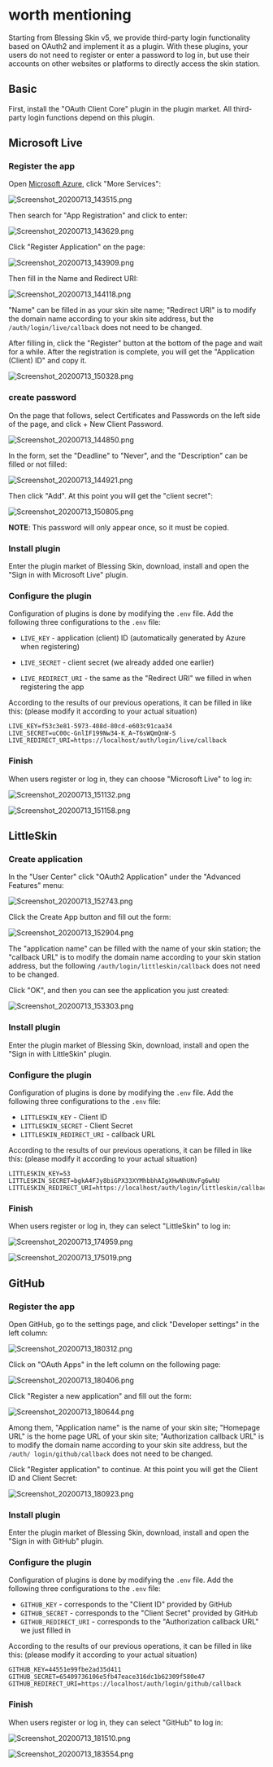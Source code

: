 # worth mentioning

Starting from Blessing Skin v5, we provide third-party login functionality based on OAuth2 and implement it as a plugin. With these plugins, your users do not need to register or enter a password to log in, but use their accounts on other websites or platforms to directly access the skin station.

## Basic

First, install the "OAuth Client Core" plugin in the plugin market. All third-party login functions depend on this plugin.

## Microsoft Live

### Register the app

Open [Microsoft Azure](https://portal.azure.com/), click "More Services":

![Screenshot_20200713_143515.png](https://i.loli.net/2020/07/13/IkhcFadqiUrfYPQ.png)

Then search for "App Registration" and click to enter:

![Screenshot_20200713_143629.png](https://i.loli.net/2020/07/13/HeAyG3sv89MR1Wo.png)

Click "Register Application" on the page:

![Screenshot_20200713_143909.png](https://i.loli.net/2020/07/13/lrxyMtE7Qob3Jc2.png)

Then fill in the Name and Redirect URI:

![Screenshot_20200713_144118.png](https://i.loli.net/2020/07/13/9ngb7k3wtrDT5zc.png)

"Name" can be filled in as your skin site name; "Redirect URI" is to modify the domain name according to your skin site address, but the `/auth/login/live/callback` does not need to be changed.

After filling in, click the "Register" button at the bottom of the page and wait for a while. After the registration is complete, you will get the "Application (Client) ID" and copy it.

![Screenshot_20200713_150328.png](https://i.loli.net/2020/07/13/BPEOTpHVNb1WLus.png)

### create password

On the page that follows, select Certificates and Passwords on the left side of the page, and click + New Client Password.

![Screenshot_20200713_144850.png](https://i.loli.net/2020/07/13/2i3G8MmSK97JhoY.png)

In the form, set the "Deadline" to "Never", and the "Description" can be filled or not filled:

![Screenshot_20200713_144921.png](https://i.loli.net/2020/07/13/ZET6qkRWObvmlFu.png)

Then click "Add". At this point you will get the "client secret":

![Screenshot_20200713_150805.png](https://i.loli.net/2020/07/13/OtTxNumLY91cpnb.png)

**NOTE**: This password will only appear once, so it must be copied.

### Install plugin

Enter the plugin market of Blessing Skin, download, install and open the "Sign in with Microsoft Live" plugin.

### Configure the plugin

Configuration of plugins is done by modifying the `.env` file. Add the following three configurations to the `.env` file:

- `LIVE_KEY` - application (client) ID (automatically generated by Azure when registering)

- `LIVE_SECRET` - client secret (we already added one earlier)

- `LIVE_REDIRECT_URI` - the same as the "Redirect URI" we filled in when registering the app

According to the results of our previous operations, it can be filled in like this: (please modify it according to your actual situation)

````
LIVE_KEY=f53c3e81-5973-408d-80cd-e603c91caa34
LIVE_SECRET=uC00c-GnlIF199Nw34-K_A~T6sWQmQnW-S
LIVE_REDIRECT_URI=https://localhost/auth/login/live/callback
````

### Finish

When users register or log in, they can choose "Microsoft Live" to log in:

![Screenshot_20200713_151132.png](https://i.loli.net/2020/07/13/F3TQZ1tGVsImgWD.png)

![Screenshot_20200713_151158.png](https://i.loli.net/2020/07/13/xAXh3JLmZwnv1cz.png)

## LittleSkin

### Create application

In the "User Center" click "OAuth2 Application" under the "Advanced Features" menu:

![Screenshot_20200713_152743.png](https://i.loli.net/2020/07/13/AoHYj1ngkGzVMdu.png)

Click the Create App button and fill out the form:

![Screenshot_20200713_152904.png](https://i.loli.net/2020/07/13/4GphFc7WC6rwn8U.png)

The "application name" can be filled with the name of your skin station; the "callback URL" is to modify the domain name according to your skin station address, but the following `/auth/login/littleskin/callback` does not need to be changed.

Click "OK", and then you can see the application you just created:

![Screenshot_20200713_153303.png](https://i.loli.net/2020/07/13/edpgfMz9CnqLJGy.png)

### Install plugin

Enter the plugin market of Blessing Skin, download, install and open the "Sign in with LittleSkin" plugin.

### Configure the plugin

Configuration of plugins is done by modifying the `.env` file. Add the following three configurations to the `.env` file:

- `LITTLESKIN_KEY` - Client ID
- `LITTLESKIN_SECRET` - Client Secret
- `LITTLESKIN_REDIRECT_URI` - callback URL

According to the results of our previous operations, it can be filled in like this: (please modify it according to your actual situation)

````
LITTLESKIN_KEY=53
LITTLESKIN_SECRET=bgkA4FJy8biGPX33XYMhbbhAIgXHwNhUNvFg6whU
LITTLESKIN_REDIRECT_URI=https://localhost/auth/login/littleskin/callback
````

### Finish

When users register or log in, they can select "LittleSkin" to log in:

![Screenshot_20200713_174959.png](https://i.loli.net/2020/07/13/esklFQ3MngJVEpa.png)

![Screenshot_20200713_175019.png](https://i.loli.net/2020/07/13/WqEN9c34yXZbCrL.png)

## GitHub

### Register the app

Open GitHub, go to the settings page, and click "Developer settings" in the left column:

![Screenshot_20200713_180312.png](https://i.loli.net/2020/07/13/XadcJiyp9TlvC8R.png)

Click on "OAuth Apps" in the left column on the following page:

![Screenshot_20200713_180406.png](https://i.loli.net/2020/07/13/fNKvULY1ijC7dZ2.png)

Click "Register a new application" and fill out the form:

![Screenshot_20200713_180644.png](https://i.loli.net/2020/07/13/t5KRSWIvjw4gu3n.png)

Among them, "Application name" is the name of your skin site; "Homepage URL" is the home page URL of your skin site; "Authorization callback URL" is to modify the domain name according to your skin site address, but the `/auth/ login/github/callback` does not need to be changed.

Click "Register application" to continue. At this point you will get the Client ID and Client Secret:

![Screenshot_20200713_180923.png](https://i.loli.net/2020/07/13/jxz5ZYhiIPfvgqe.png)

### Install plugin

Enter the plugin market of Blessing Skin, download, install and open the "Sign in with GitHub" plugin.

### Configure the plugin

Configuration of plugins is done by modifying the `.env` file. Add the following three configurations to the `.env` file:

- `GITHUB_KEY` - corresponds to the "Client ID" provided by GitHub
- `GITHUB_SECRET` - corresponds to the "Client Secret" provided by GitHub
- `GITHUB_REDIRECT_URI` - corresponds to the "Authorization callback URL" we just filled in

According to the results of our previous operations, it can be filled in like this: (please modify it according to your actual situation)

````
GITHUB_KEY=44551e99fbe2ad35d411
GITHUB_SECRET=65409736106e5fb47eace316dc1b62309f580e47
GITHUB_REDIRECT_URI=https://localhost/auth/login/github/callback
````

### Finish

When users register or log in, they can select "GitHub" to log in:

![Screenshot_20200713_181510.png](https://i.loli.net/2020/07/13/HG4d6oacFrk5hgD.png)

![Screenshot_20200713_183554.png](https://i.loli.net/2020/07/13/Ci8qelT3cUFOZKm.png)